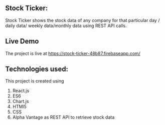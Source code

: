 ## Stock Ticker:
Stock Ticker shows the stock data of any company for that particular day / daily data/ weekly data/monthly data using REST API calls.

## Live Demo
The project is live at https://stock-ticker-48b87.firebaseapp.com/

## Technologies used:
This project is created using 
1. React.js 
2. ES6
3. Chart.js 
4. HTMl5
5. CSS
6. Alpha Vantage as REST API to retrieve stock data
 
